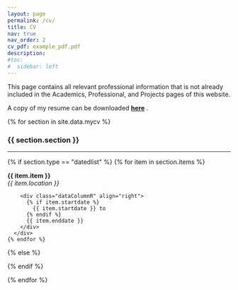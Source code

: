```yaml
---
layout: page
permalink: /cv/
title: CV
nav: true
nav_order: 2
cv_pdf: example_pdf.pdf
description:
#toc:
#  sidebar: left
---
```

<p> This page contains all relevant professional information that is not already included in the Academics, Professional, and Projects pages of this website. </p>
<p> A copy of my resume can be downloaded 
<a href="/assets/pdf/example_pdf.pdf" download="pratta_resume.pdf"><strong>here</strong></a>
. </p>

{% for section in site.data.mycv %}
  <h3> {{ section.section }} </h3>
  <hr>

  {% if section.type == "datedlist" %}
    {% for item in section.items %}
      <div class="contentRow">
        <div class="dataColumnL">
          <strong> {{ item.item }} </strong>
          <br>
          <em> {{ item.location }} </em>
        </div>

        <div class="dataColumnR" align="right">
          {% if item.startdate %}
            {{ item.startdate }} to
          {% endif %}
          {{ item.enddate }} 
        </div>
      </div>
    {% endfor %}
  {% else %}


  {% endif %}

{% endfor %}